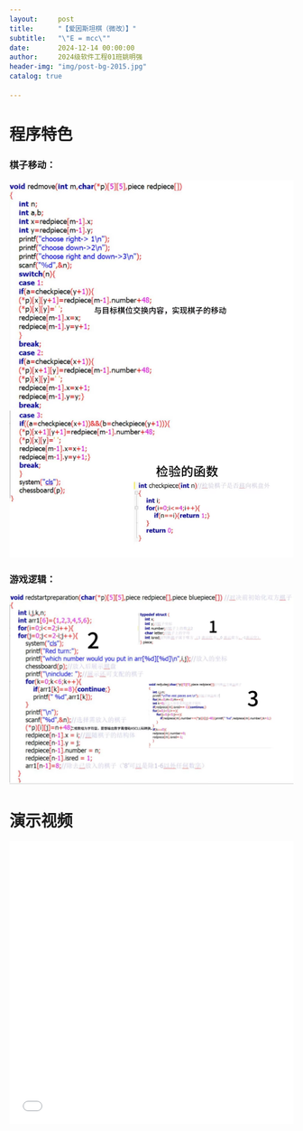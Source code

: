 ```yaml
---
layout:     post
title:      "【爱因斯坦棋（微改）】"
subtitle:   "\"E = mcc\""
date:       2024-12-14 00:00:00
author:     2024级软件工程01班姚明强
header-img: "img/post-bg-2015.jpg"
catalog: true

---
```


# 程序特色
### 棋子移动：
![棋子移动](https://raw.githubusercontent.com/swu-software-engineering/swu-software-engineering.github.io/refs/heads/master/img/in-post/%E7%88%B1%E5%9B%A0%E6%96%AF%E5%9D%A6%E6%A3%8B-%E6%A3%8B%E5%AD%90%E7%A7%BB%E5%8A%A8.jpg)

### 游戏逻辑：
![游戏逻辑](https://raw.githubusercontent.com/swu-software-engineering/swu-software-engineering.github.io/refs/heads/master/img/in-post/%E7%88%B1%E5%9B%A0%E6%96%AF%E5%9D%A6%E6%A3%8B-%E6%B8%B8%E6%88%8F%E9%80%BB%E8%BE%91.jpg)

# 演示视频

<iframe src="//player.bilibili.com/player.html?bvid=BV15hPFe4E9h&page=1&high_quality=1&danmaku=0" allowfullscreen="allowfullscreen" width="100%" height="500" scrolling="no" frameborder="0" sandbox="allow-top-navigation allow-same-origin allow-forms allow-scripts"></iframe>